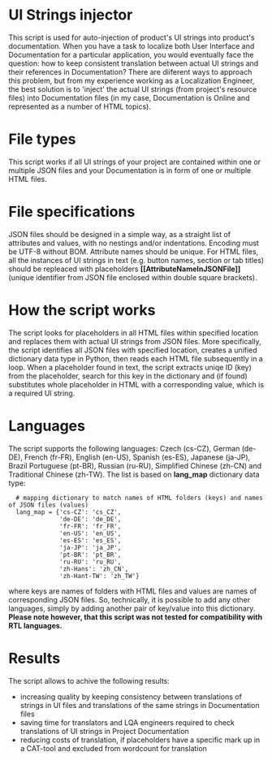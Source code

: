# UI Strings injector

This script is used for auto-injection of product's UI strings into product's documentation.
When you have a task to localize both User Interface and Documentation for a particular application, you would eventually face the question: how to keep consistent translation between actual UI strings and their references in Documentation? There are diiferent ways to approach this problem, but from my experience working as a Localization Engineer, the best solution is to 'inject' the actual UI strings (from project's resource files) into Documentation files (in my case, Documentation is Online and represented as a number of HTML topics).

# File types

This script works if all UI strings of your project are contained within one or multiple JSON files and your Documentation is in form of one or multiple HTML files.

# File specifications

JSON files should be designed in a simple way, as a straight list of attributes and values, with no nestings and/or indentations. Encoding must be UTF-8 without BOM. Attribute names should be unique.
For HTML files, all the instances of UI strings in text (e.g. button names, section or tab titles) should be repleaced with placeholders <b>[[AttributeNameInJSONFile]]</b> (unique identifier from JSON file enclosed within double square brackets).

# How the script works

The script looks for placeholders in all HTML files within specified location and replaces them with actual UI strings from JSON files.
More specifically, the script identifies all JSON files with specified location, creates a unified dictionary data type in Python, then reads each HTML file subsequently in a loop. When a placeholder found in text, the script extracts uniqe ID (key) from the placeholder, search for this key in the dictionary and (if found) substitutes whole placeholder in HTML with a corresponding value, which is a required UI string.

# Languages

The script supports the following languages: Czech (cs-CZ), German (de-DE), French (fr-FR), English (en-US), Spanish (es-ES), Japanese (ja-JP), Brazil Portuguese (pt-BR), Russian (ru-RU), Simplified Chinese (zh-CN) and Traditional Chinese (zh-TW). The list is based on <b>lang_map</b> dictionary data type:
>
      # mapping dictionary to match names of HTML folders (keys) and names of JSON files (values)
      lang_map = {'cs-CZ': 'cs_CZ',
                  'de-DE': 'de_DE',
                  'fr-FR': 'fr_FR',
                  'en-US': 'en_US',
                  'es-ES': 'es_ES',
                  'ja-JP': 'ja_JP',
                  'pt-BR': 'pt_BR',
                  'ru-RU': 'ru_RU',
                  'zh-Hans': 'zh_CN',
                  'zh-Hant-TW': 'zh_TW'}

where keys are names of folders with HTML files and values are names of corresponding JSON files. So, technically, it is possible to add any other languages, simply by adding another pair of key/value into this dictionary.
<b>Please note however, that this script was not tested for compatibility with RTL languages.</b>

# Results

The script allows to achive the following results:
* increasing quality by keeping consistency between translations of strings in UI files and translations of the same strings in Documentation files
* saving time for translators and LQA engineers required to check translations of UI strings in Project Documentation
* reducing costs of translation, if placeholders have a specific mark up in a CAT-tool and excluded from wordcount for translation
